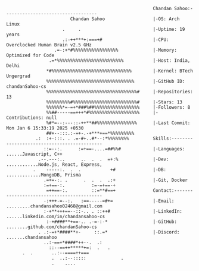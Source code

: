                                                            Chandan Sahoo:-----------------------------------
                            Chandan Sahoo                  |-OS: Arch Linux
                         .     .                           |-Uptime: 19 years
                         .:-++***+:===+#                   |-CPU: Overclocked Human Brain v2.5 GHz
                      .=-:+*#%%%%%%%%%%%%%%%%%             |-Memory: Optimized for Code
                    .=*%%%%%%%%%%%%%%%%%%%%%%%%%           |-Host: India, Delhi
                   *#%%%%%%%%%%%%%%%%%%%%%%%%%%%%%%        |-Kernel: BTech Ungergrad
                   %%%%%%%%%%%%%%%%%%%%%%%%%%%%%%%%%       |-GitHub ID: chandanSahoo-cs
                   %%%%%%%%%%%%%%%%%%%%%%%%%%%%%%%%%%#     |-Repositories: 13
                   %%%%%%%%%#%%%%%%%%%%%%%%%%%%%%%%%%#     |-Stars: 13
                   %%%%%%*=-=+*###%##%%%%%%%%%%%%%%%%%     |-Followers: 8
                   %%##-----==+++*#%%%%%%%%%%%%%%%%%%%     |-Contributions: null
                   %#*=--:---::-++**##%%%%%%%%%%%%%%%      |-Last Commit: Mon Jan 6 15:33:19 2025 +0530
                   ##+--:::.:-=+-.-+***+==*%%%%%%%%%        
               .:  :+-:::. . .=-#+..#*--:*%%%%%%%%         Skills:-------------------------------------------- 
                  ::=--:.      :=+==-....=##%%#            |-Languages: ......Javascript, C++
                .--.---:..      ..  .  .  =+:%             |-Dev: ............Node.js, React, Express, 
              .    -----:.  .  .           +#              |-DB: .............MongoDB, Prisma
                  .=+=-:. .      .  .  .  .:+              |-Git, Docker
                  :=+==-:.          :=-=+==-+               
                   =++==-:.         ::=**#==+              Contact:-------------------------------------------
                  -:+++-=--:.   :==-----=#+=               |-Email: .........chandansahoo02468@gmail.com
                  :-+**+++==--::-.. . ::++#                |-LinkedIn: ......linkedin.com/in/chandansahoo-cs
                   :-+####**+==-.. .-=-:-*                 |-GitHub: ........github.com/chandanSahoo-cs
                . .:-=+*####**+-     ::.=*                 |-Discord: .......chandansahoo 
                  ..:-==+*####*++--.  .:                   
                    ::--==++*****+=:  .   .                
          .  .       ..:--====++===                         
                     .  ..:--:::::             .            
                     .    ....  
